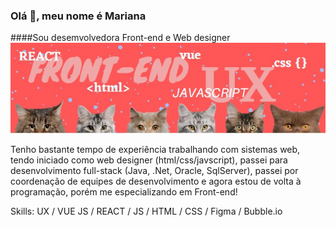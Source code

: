 ### Olá 👋, meu nome é Mariana
####Sou desemvolvedora Front-end e Web designer
![I am Front-end developer and Web designer](https://github.com/mscaliza/mscaliza/blob/main/github-capa.jpg)

Tenho bastante tempo de experiência trabalhando com sistemas web, tendo iniciado como web designer (html/css/javscript), passei para desenvolvimento full-stack (Java, .Net, Oracle, SqlServer), passei por coordenação de equipes de desenvolvimento e agora estou de volta à programação, porém me especializando em Front-end!

Skills: UX / VUE JS / REACT / JS / HTML / CSS / Figma / Bubble.io

